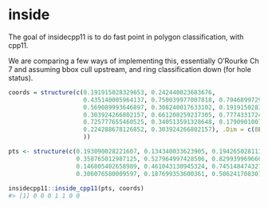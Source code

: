 
<!-- README.md is generated from README.Rmd. Please edit that file -->

# inside

<!-- badges: start -->
<!-- badges: end -->

The goal of insidecpp11 is to do fast point in polygon classification,
with cpp11.

We are comparing a few ways of implementing this, essentially O’Rourke
Ch 7 and assuming bbox cull upstream, and ring classification down (for
hole status).

``` r
coords = structure(c(0.191915028329653, 0.242440023683676, 
                     0.435140005964137, 0.750039977007818, 0.794689972902072, 
                     0.569089993646897, 0.308240017633102, 0.191915028329653, 
                     0.303924266802157, 0.661208259237305, 0.7774331724391, 
                     0.725777655460525, 0.340513591328648, 0.179090100770599, 
                     0.224288678126852, 0.303924266802157), .Dim = c(8L, 2L
                     ))

pts <- structure(c(0.193090028221607, 0.134340033623905, 0.194265028113561, 
                   0.358765012987125, 0.527964997428506, 0.829939969660693, 0.896914963502072, 
                   0.146805402658989, 0.461043130945324, 0.74514847432749, 0.626771247918254, 
                   0.306076580009597, 0.187699353600361, 0.506241708301578), .Dim = c(7L, 
                                                                                      2L), .Dimnames = list(NULL, c("x", "y")))
insidecpp11::inside_cpp11(pts, coords)
#> [1] 0 0 0 1 1 0 0
```
